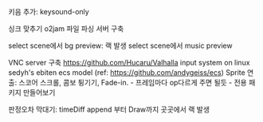 키음 추가: keysound-only 

싱크 맞추기
o2jam 파일 파싱
서버 구축

select scene에서 bg preview: 랙 발생
select scene에서 music preview

VNC server 구축
https://github.com/Hucaru/Valhalla
input system on linux
sedyh's ebiten ecs model (ref: https://github.com/andygeiss/ecs)
Sprite 연출: 스코어 스크롤, 콤보 튕기기, Fade-in.
    - 프레임마다 op다르게 주면 될듯
    - 전용 패키지 만들어보기

판정오차 막대기: timeDiff append 부터 Draw까지 곳곳에서 랙 발생